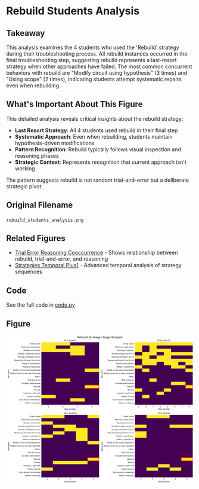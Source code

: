 # Rebuild Students Analysis

## Takeaway
This analysis examines the 4 students who used the 'Rebuild' strategy during their troubleshooting process. All rebuild instances occurred in the final troubleshooting step, suggesting rebuild represents a last-resort strategy when other approaches have failed. The most common concurrent behaviors with rebuild are "Modify circuit using hypothesis" (3 times) and "Using scope" (2 times), indicating students attempt systematic repairs even when rebuilding.

## What's Important About This Figure
This detailed analysis reveals critical insights about the rebuild strategy:
- **Last Resort Strategy**: All 4 students used rebuild in their final step
- **Systematic Approach**: Even when rebuilding, students maintain hypothesis-driven modifications
- **Pattern Recognition**: Rebuild typically follows visual inspection and reasoning phases
- **Strategic Context**: Represents recognition that current approach isn't working

The pattern suggests rebuild is not random trial-and-error but a deliberate strategic pivot.

## Original Filename
`rebuild_students_analysis.png`

## Related Figures
- [Trial Error Reasoning Cooccurrence](../Trial_Error_Reasoning_Cooccurrence/) - Shows relationship between rebuild, trial-and-error, and reasoning
- [Strategies Temporal Plus1](../Strategies_Temporal_Plus1/) - Advanced temporal analysis of strategy sequences

## Code
See the full code in [code.py](./code.py)

## Figure

![Rebuild Students Analysis](./figure.png)